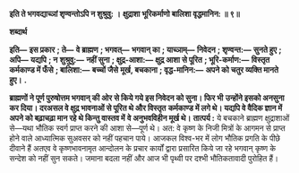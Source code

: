 **इति ते भगवद्याच्ञां शृण्वन्तोऽपि न शुश्रुवु: ।** **क्षुद्राशा भूरिकर्माणो बालिशा वृद्धमानिन: ॥ ९॥** 

**शब्दार्थ** 

**इति—** **इस प्रकार** **; ते—** **वे ब्राह्मण** **; भगवत्—** **भगवान् का** **; याच्ञाम्—** **निवेदन** **; शृण्वन्त:—** **सुनते हुए** **; अपि—** **यद्यपि** **; न** **शुश्रुवु:—** **नहीं सुना** **; क्षुद्र-आशा:—** **क्षुद्र आशा से पूरित** **; भूरि-कर्माण:—** **विस्तृत कर्मकाण्ड में फँसे** **; बालिशा:—** **बच्चों जैसे** **मूर्ख, बचकाना** **; वृद्ध-मानिन:—** **अपने को चतुर व्यक्ति मानते हुए।** **.** 

**ब्राह्मणों ने पूर्ण पुरुषोत्तम भगवान् की ओर से किये गये इस निवेदन को सुना। फिर भी** **उन्होंने इसको अनसुना कर दिया। दरअसल वे क्षुद्र भावनाओं से पूरित थे और विस्तृत** **कर्मकाण्ड में लगे थे। यद्यपि वे वैदिक ज्ञान में अपने को बढ़ाचढ़ा मान रहे थे किन्तु वास्तव में** **वे अनुभवविहीन मूर्ख थे।** **तात्पर्य :** ये बचकाने ब्राह्मण क्षुद्राशाओं से—यथा भौतिक स्वर्ग प्राप्त करने की आशा से—पूर्ण थे। अत: वे कृष्ण के निजी मित्रों के आगमन से प्राप्त होने वाले आध्यात्मिक सुअवसर को नहीं पहचान पाये। आजकल विश्व-भर में लोग भौतिक प्रगति के पीछे दीवाने हैं अतएव वे कृष्णभावनामृत आन्दोलन के प्रचार कार्यों द्वारा प्रसारित किये जा रहे भगवान् कृष्ण के सन्देश को नहीं सुन सकते। जमाना बदला नहीं और आज भी पृथ्वी पर दश्भी भौतिकतावादी पुरोहित हैं।  